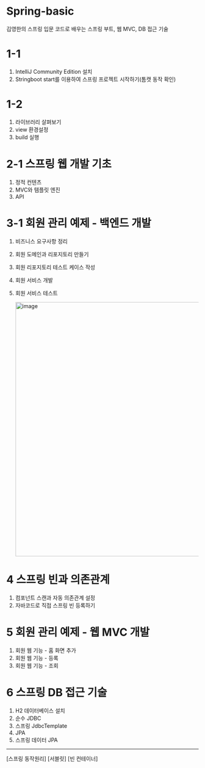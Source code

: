 # Spring-basic
김영한의 스프링 입문
코드로 배우는 스프링 부트, 웹 MVC, DB 접근 기술

# 1-1 
1. IntelliJ Community Edition 설치 
2. Stringboot start를 이용하여 스프링 프로젝트 시작하기(톰캣 동작 확인)

# 1-2
1. 라이브러리 살펴보기
2. view 환경설정 
3. build 실행

# 2-1 스프링 웹 개발 기초
1. 정적 컨텐츠
2. MVC와 템플릿 엔진
3. API

# 3-1 회원 관리 예제 - 백엔드 개발
1. 비즈니스 요구사항 정리
2. 회원 도메인과 리포지토리 만들기
3. 회원 리포지토리 테스트 케이스 작성
4. 회원 서비스 개발
5. 회원 서비스 테스트

   <img width="667" alt="image" src="https://github.com/seunghyun333/Spring-basic/assets/128073991/868358ac-8ebd-4247-a144-fe35ef95bb08">


# 4 스프링 빈과 의존관계
1. 컴포넌트 스캔과 자동 의존관계 설정
2. 자바코드로 직접 스프링 빈 등록하기

# 5 회원 관리 예제 - 웹 MVC 개발
1. 회원 웹 기능 - 홈 화면 추가
2. 회원 웹 기능 - 등록
3. 회원 웹 기능 - 조회

# 6 스프링 DB 접근 기술
1. H2 데이터베이스 설치
2. 순수 JDBC
3. 스프링 JdbcTemplate
4. JPA
5. 스프링 데이터 JPA

---------------------------------------------------------
[스프링 동작원리]
[서블릿]
[빈 컨테이너]
